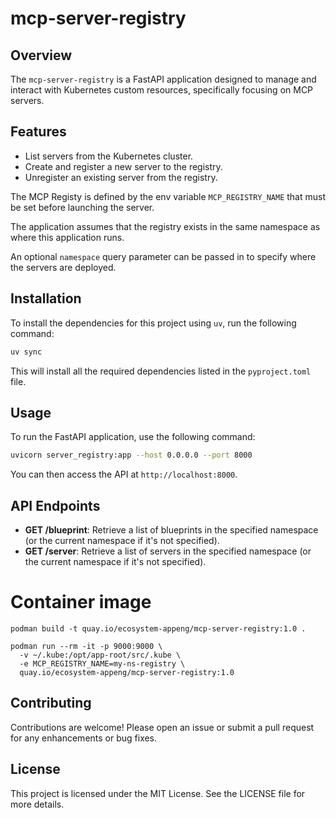 # mcp-server-registry

## Overview
The `mcp-server-registry` is a FastAPI application designed to manage and interact with Kubernetes custom resources, specifically focusing on MCP servers.

## Features
- List servers from the Kubernetes cluster.
- Create and register a new server to the registry.
- Unregister an existing server from the registry.

The MCP Registy is defined by the env variable `MCP_REGISTRY_NAME` that must be set before launching the server.

The application assumes that the registry exists in the same namespace as where this application runs. 

An optional `namespace` query parameter can be passed in to specify where the servers are deployed.

## Installation
To install the dependencies for this project using `uv`, run the following command:

```bash
uv sync
```

This will install all the required dependencies listed in the `pyproject.toml` file.

## Usage
To run the FastAPI application, use the following command:

```bash
uvicorn server_registry:app --host 0.0.0.0 --port 8000
```

You can then access the API at `http://localhost:8000`.

## API Endpoints
- **GET /blueprint**: Retrieve a list of blueprints in the specified namespace (or the current namespace if it's not specified).
- **GET /server**: Retrieve a list of servers in the specified namespace (or the current namespace if it's not specified).

# Container image
```
podman build -t quay.io/ecosystem-appeng/mcp-server-registry:1.0 .
```

```
podman run --rm -it -p 9000:9000 \
  -v ~/.kube:/opt/app-root/src/.kube \
  -e MCP_REGISTRY_NAME=my-ns-registry \
  quay.io/ecosystem-appeng/mcp-server-registry:1.0
```

## Contributing
Contributions are welcome! Please open an issue or submit a pull request for any enhancements or bug fixes.

## License
This project is licensed under the MIT License. See the LICENSE file for more details.